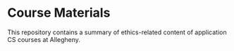 # Course Materials 

This repository contains a summary of ethics-related content of application CS courses at Allegheny.



